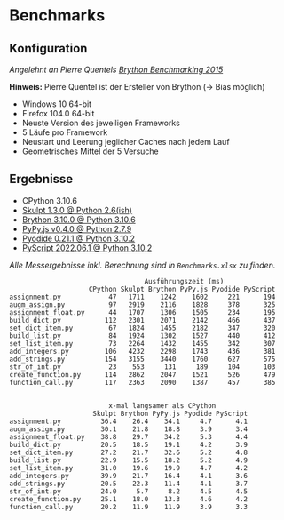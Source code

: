 # Benchmarks

## Konfiguration

_Angelehnt an Pierre Quentels [Brython Benchmarking 2015](https://brythonista.wordpress.com/2015/03/28/comparing-the-speed-of-cpython-brython-skulpt-and-pypy-js/)_

**Hinweis:** Pierre Quentel ist der Ersteller von Brython (→ Bias möglich)

- Windows 10 64-bit
- Firefox 104.0 64-bit
- Neuste Version des jeweiligen Frameworks
- 5 Läufe pro Framework
- Neustart und Leerung jeglicher Caches nach jedem Lauf
- Geometrisches Mittel der 5 Versuche

## Ergebnisse

- CPython 3.10.6
- [Skulpt 1.3.0 @ Python 2.6(ish)](https://skulpt.org/)
- [Brython 3.10.0 @ Python 3.10.6](https://brython.info/console.html)
- [PyPy.js v0.4.0 @ Python 2.7.9](https://pypyjs.org/)
- [Pyodide 0.21.1 @ Python 3.10.2](https://pyodide.org/en/stable/console.html)
- [PyScript 2022.06.1 @ Python 3.10.2](https://pyscript.net/examples/repl.html)

_Alle Messergebnisse inkl. Berechnung sind in `Benchmarks.xlsx` zu finden._

```text
                                  Ausführungszeit (ms)
                    CPython Skulpt Brython PyPy.js Pyodide PyScript
assignment.py            47   1711    1242    1602     221      194
augm_assign.py           97   2919    2116    1828     378      325
assignment_float.py      44   1707    1306    1505     234      195
build_dict.py           112   2301    2071    2142     466      437
set_dict_item.py         67   1824    1455    2182     347      320
build_list.py            84   1924    1302    1527     440      412
set_list_item.py         73   2264    1432    1455     342      307
add_integers.py         106   4232    2298    1743     436      381
add_strings.py          154   3155    3440    1760     627      575
str_of_int.py            23    553     131     189     104      103
create_function.py      114   2862    2047    1521     526      479
function_call.py        117   2363    2090    1387     457      385
```

```text

                         x-mal langsamer als CPython
                     Skulpt Brython PyPy.js Pyodide PyScript
assignment.py          36.4    26.4    34.1     4.7      4.1
augm_assign.py         30.1    21.8    18.8     3.9      3.4
assignment_float.py    38.8    29.7    34.2     5.3      4.4
build_dict.py          20.5    18.5    19.1     4.2      3.9
set_dict_item.py       27.2    21.7    32.6     5.2      4.8
build_list.py          22.9    15.5    18.2     5.2      4.9
set_list_item.py       31.0    19.6    19.9     4.7      4.2
add_integers.py        39.9    21.7    16.4     4.1      3.6
add_strings.py         20.5    22.3    11.4     4.1      3.7
str_of_int.py          24.0     5.7     8.2     4.5      4.5
create_function.py     25.1    18.0    13.3     4.6      4.2
function_call.py       20.2    11.9    11.9     3.9      3.3
```
